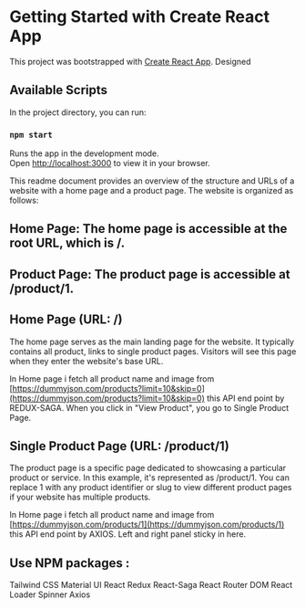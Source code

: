 # Getting Started with Create React App

This project was bootstrapped with [Create React App](https://github.com/facebook/create-react-app).
Designed 

## Available Scripts

In the project directory, you can run:

### `npm start`

Runs the app in the development mode.\
Open [http://localhost:3000](http://localhost:3000) to view it in your browser.

This readme document provides an overview of the structure and URLs of a website with a home page and a product page. The website is organized as follows:

## Home Page: The home page is accessible at the root URL, which is /.

## Product Page: The product page is accessible at /product/1.

## Home Page (URL: /)
The home page serves as the main landing page for the website. It typically contains all product, links to single product pages. Visitors will see this page when they enter the website's base URL.

In Home page i fetch all product name and image from [https://dummyjson.com/products?limit=10&skip=0](https://dummyjson.com/products?limit=10&skip=0) this API end point by REDUX-SAGA. When you click in "View Product", you go to Single Product Page.

## Single Product Page (URL: /product/1)
The product page is a specific page dedicated to showcasing a particular product or service. In this example, it's represented as /product/1. You can replace 1 with any product identifier or slug to view different product pages if your website has multiple products.

In Home page i fetch all product name and image from [https://dummyjson.com/products/1](https://dummyjson.com/products/1) this API end point by AXIOS. Left and right panel sticky in here.

## Use NPM packages :
Tailwind CSS
Material UI
React Redux
React-Saga
React Router DOM
React Loader Spinner
Axios
